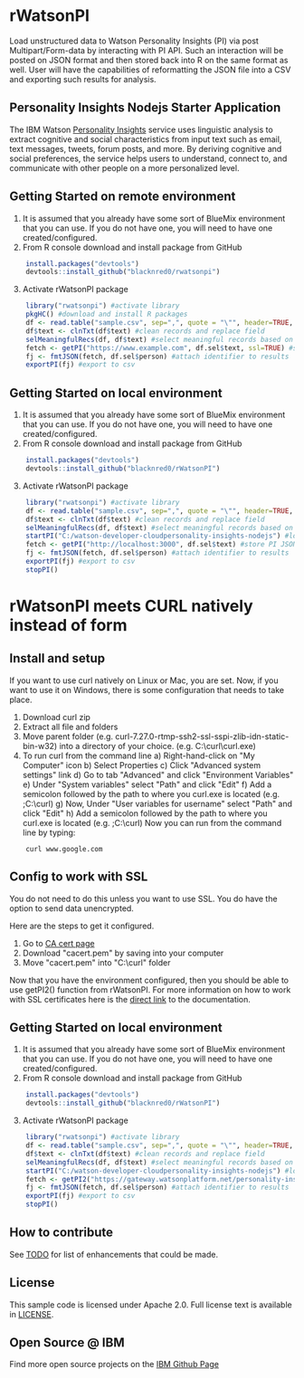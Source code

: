 # rWatsonPI
Load unstructured data to Watson Personality Insights (PI) via post Multipart/Form-data by interacting with PI API.  Such an interaction will be posted on JSON format and then stored back into R on the same format as well.  User will have the capabilities of reformatting the JSON file into a CSV and exporting such results for analysis.

## Personality Insights Nodejs Starter Application
The IBM Watson [Personality Insights](https://github.com/watson-developer-cloud/personality-insights-nodejs) service uses linguistic analysis to extract cognitive and social characteristics from input text such as email, text messages, tweets, forum posts, and more. By deriving cognitive and social preferences, the service helps users to understand, connect to, and communicate with other people on a more personalized level.

## Getting Started on remote environment
1. It is assumed that you already have some sort of BlueMix environment that you can use.  If you do not have one, you will need to have one created/configured.
2. From R console download and install package from GitHub
``` R
	install.packages("devtools")
	devtools::install_github("blacknred0/rwatsonpi")
```
3. Activate rWatsonPI package
``` R
    library("rwatsonpi") #activate library
	pkgHC() #download and install R packages
    df <- read.table("sample.csv", sep=",", quote = "\"", header=TRUE, fill=FALSE) #import sample csv into R
    df$text <- clnTxt(df$text) #clean records and replace field
	selMeaningfulRecs(df, df$text) #select meaningful records based on criteria
	fetch <- getPI("https://www.example.com", df.sel$text, ssl=TRUE) #store PI JSON results. transfer will be encrypted. if you do not want encryption, simply remove ssl
    fj <- fmtJSON(fetch, df.sel$person) #attach identifier to results
	exportPI(fj) #export to csv
```

## Getting Started on local environment
1. It is assumed that you already have some sort of BlueMix environment that you can use.  If you do not have one, you will need to have one created/configured.
2. From R console download and install package from GitHub
``` R
	install.packages("devtools")
	devtools::install_github("blacknred0/rWatsonPI")
```
3. Activate rWatsonPI package
``` R
    library("rwatsonpi") #activate library
    df <- read.table("sample.csv", sep=",", quote = "\"", header=TRUE, fill=FALSE) #import sample csv into R
    df$text <- clnTxt(df$text) #clean records and replace field
	selMeaningfulRecs(df, df$text) #select meaningful records based on criteria
    startPI("C:/watson-developer-cloudpersonality-insights-nodejs") #location where personality insights is located
    fetch <- getPI("http://localhost:3000", df.sel$text) #store PI JSON results.
    fj <- fmtJSON(fetch, df.sel$person) #attach identifier to results
	exportPI(fj) #export to csv
    stopPI() 
```

# rWatsonPI meets CURL natively instead of form
## Install and setup
If you want to use curl natively on Linux or Mac, you are set.  Now, if you want to use it on Windows, there is some configuration that needs to take place.
1. Download curl zip
2. Extract all file and folders
3. Move parent folder (e.g. curl-7.27.0-rtmp-ssh2-ssl-sspi-zlib-idn-static-bin-w32) into a directory of your choice. (e.g. C:\curl\curl.exe)
4. To run curl from the command line
a) Right-hand-click on "My Computer" icon
b) Select Properties
c) Click "Advanced system settings" link
d) Go to tab "Advanced" and click "Environment Variables"
e) Under "System variables" select "Path" and click "Edit"
f) Add a semicolon followed by the path to where you curl.exe is located (e.g. ;C:\curl)
g) Now, Under "User variables for username" select "Path" and click "Edit"
h) Add a semicolon followed by the path to where you curl.exe is located (e.g. ;C:\curl)
Now you can run from the command line by typing:
```
	curl www.google.com
```

## Config to work with SSL
You do not need to do this unless you want to use SSL.  You do have the option to send data unencrypted.  

Here are the steps to get it configured.
1. Go to [CA cert page](http://curl.haxx.se/docs/caextract.html) 
2. Download "cacert.pem" by saving into your computer
3. Move "cacert.pem" into "C:\curl" folder

Now that you have the environment configured, then you should be able to use getPI2() function from rWatsonPI.
For more information on how to work with SSL certificates here is the [direct link](http://curl.haxx.se/docs/sslcerts.html) to the documentation.

## Getting Started on local environment
1. It is assumed that you already have some sort of BlueMix environment that you can use.  If you do not have one, you will need to have one created/configured.
2. From R console download and install package from GitHub
``` R
	install.packages("devtools")
	devtools::install_github("blacknred0/rWatsonPI")
```
3. Activate rWatsonPI package
``` R
    library("rwatsonpi") #activate library
    df <- read.table("sample.csv", sep=",", quote = "\"", header=TRUE, fill=FALSE) #import sample csv into R
    df$text <- clnTxt(df$text) #clean records and replace field
	selMeaningfulRecs(df, df$text) #select meaningful records based on criteria
    startPI("C:/watson-developer-cloudpersonality-insights-nodejs") #location where personality insights is located
    fetch <- getPI2("https://gateway.watsonplatform.net/personality-insights/api/v2/profile", df.sel$text, usr="bunch-of-ugly-letters-and-numbers-from-blue-mix", pwd="something-really-hard-to-remember") #store PI JSON results.
    fj <- fmtJSON(fetch, df.sel$person) #attach identifier to results
	exportPI(fj) #export to csv
    stopPI() 
```

## How to contribute
See [TODO](TODO) for list of enhancements that could be made.

## License
  This sample code is licensed under Apache 2.0. Full license text is available in [LICENSE](LICENSE).

## Open Source @ IBM
  Find more open source projects on the [IBM Github Page](http://ibm.github.io/)